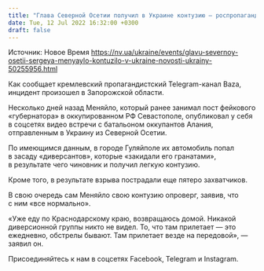 ```yaml
---
title: "Глава Северной Осетии получил в Украине контузию — роспропаганда"
date: Tue, 12 Jul 2022 16:32:00 +0300
draft: false
---
```

Источник: Новое Время https://nv.ua/ukraine/events/glavu-severnoy-osetii-sergeya-menyaylo-kontuzilo-v-ukraine-novosti-ukrainy-50255956.html


Как сообщает кремлевский пропагандистский Telegram-канал Baza, инцидент произошел в Запорожской области.

Несколько дней назад Меняйло, который ранее занимал пост фейкового «губернатора» в оккупированном РФ Севастополе, опубликовал у себя в соцсетях видео встречи с батальоном оккупантов Алания, отправленным в Украину из Северной Осетии.

По имеющимся данным, в городе Гуляйполе их автомобиль попал в засаду «диверсантов», которые «закидали его гранатами», в результате чего чиновник и получил легкую контузию. 

Кроме того, в результате взрыва пострадали еще пятеро захватчиков.

В свою очередь сам Меняйло свою контузию опроверг, заявив, что с ним «все нормально».

«Уже еду по Краснодарскому краю, возвращаюсь домой. Никакой диверсионной группы никто не видел. То, что там прилетает — это ежедневно, обстрелы бывают. Там прилетает везде на передовой», — заявил он.

Присоединяйтесь к нам в соцсетях Facebook, Telegram и Instagram.
